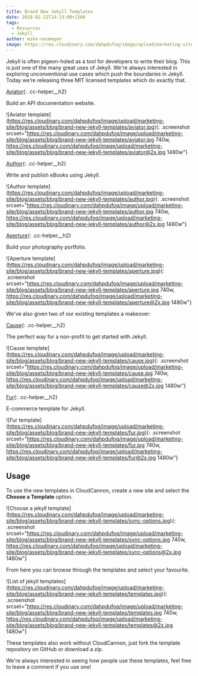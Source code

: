 ```yaml
---
title: Brand New Jekyll Templates
date: 2018-02-22T14:13:00+1300
tags:
  - Resources
  - Jekyll
author: mike-neumegen
image: https://res.cloudinary.com/dahpdufoq/image/upload/marketing-site/blog/uploads/colored-paper.jpg
---
```

Jekyll is often pigeon-holed as a tool for developers to write their blog. This is just one of the many great uses of Jekyll. We're always interested in exploring unconventional use cases which push the boundaries in Jekyll. Today we’re releasing three MIT licensed templates which do exactly that.

[Aviator](https://learn.cloudcannon.com/templates/aviator/){: .cc-helper__h2}

Build an API documentation website.

\!\[Aviator template](https://res.cloudinary.com/dahpdufoq/image/upload/marketing-site/blog/assets/blog/brand-new-jekyll-templates/aviator.jpg)\{: .screenshot srcset="https://res.cloudinary.com/dahpdufoq/image/upload/marketing-site/blog/assets/blog/brand-new-jekyll-templates/aviator.jpg 740w, https://res.cloudinary.com/dahpdufoq/image/upload/marketing-site/blog/assets/blog/brand-new-jekyll-templates/aviator@2x.jpg 1480w"\}

[Author](https://learn.cloudcannon.com/templates/author/){: .cc-helper__h2}

Write and publish eBooks using Jekyll.

\!\[Author template](https://res.cloudinary.com/dahpdufoq/image/upload/marketing-site/blog/assets/blog/brand-new-jekyll-templates/author.jpg)\{: .screenshot srcset="https://res.cloudinary.com/dahpdufoq/image/upload/marketing-site/blog/assets/blog/brand-new-jekyll-templates/author.jpg 740w, https://res.cloudinary.com/dahpdufoq/image/upload/marketing-site/blog/assets/blog/brand-new-jekyll-templates/author@2x.jpg 1480w"\}

[Aperture](https://learn.cloudcannon.com/templates/aperture/){: .cc-helper__h2}

Build your photography portfolio.

\!\[Aperture template](https://res.cloudinary.com/dahpdufoq/image/upload/marketing-site/blog/assets/blog/brand-new-jekyll-templates/aperture.jpg)\{: .screenshot srcset="https://res.cloudinary.com/dahpdufoq/image/upload/marketing-site/blog/assets/blog/brand-new-jekyll-templates/aperture.jpg 740w, https://res.cloudinary.com/dahpdufoq/image/upload/marketing-site/blog/assets/blog/brand-new-jekyll-templates/aperture@2x.jpg 1480w"\}

We've also given two of our existing templates a makeover:

[Cause](https://learn.cloudcannon.com/templates/cause/){: .cc-helper__h2}

The perfect way for a non-profit to get started with Jekyll.

\!\[Cause template](https://res.cloudinary.com/dahpdufoq/image/upload/marketing-site/blog/assets/blog/brand-new-jekyll-templates/cause.jpg)\{: .screenshot srcset="https://res.cloudinary.com/dahpdufoq/image/upload/marketing-site/blog/assets/blog/brand-new-jekyll-templates/cause.jpg 740w, https://res.cloudinary.com/dahpdufoq/image/upload/marketing-site/blog/assets/blog/brand-new-jekyll-templates/cause@2x.jpg 1480w"\}

[Fur](https://learn.cloudcannon.com/templates/fur/){: .cc-helper__h2}

E-commerce template for Jekyll.

\!\[Fur template](https://res.cloudinary.com/dahpdufoq/image/upload/marketing-site/blog/assets/blog/brand-new-jekyll-templates/fur.jpg)\{: .screenshot srcset="https://res.cloudinary.com/dahpdufoq/image/upload/marketing-site/blog/assets/blog/brand-new-jekyll-templates/fur.jpg 740w, https://res.cloudinary.com/dahpdufoq/image/upload/marketing-site/blog/assets/blog/brand-new-jekyll-templates/fur@2x.jpg 1480w"\}

## Usage

To use the new templates in CloudCannon, create a new site and select the **Choose a Template** option.

\!\[Choose a jekyll template](https://res.cloudinary.com/dahpdufoq/image/upload/marketing-site/blog/assets/blog/brand-new-jekyll-templates/sync-options.jpg)\{: .screenshot srcset="https://res.cloudinary.com/dahpdufoq/image/upload/marketing-site/blog/assets/blog/brand-new-jekyll-templates/sync-options.jpg 740w, https://res.cloudinary.com/dahpdufoq/image/upload/marketing-site/blog/assets/blog/brand-new-jekyll-templates/sync-options@2x.jpg 1480w"\}

From here you can browse through the templates and select your favourite.

\!\[List of jekyll templates](https://res.cloudinary.com/dahpdufoq/image/upload/marketing-site/blog/assets/blog/brand-new-jekyll-templates/templates.jpg)\{: .screenshot srcset="https://res.cloudinary.com/dahpdufoq/image/upload/marketing-site/blog/assets/blog/brand-new-jekyll-templates/templates.jpg 740w, https://res.cloudinary.com/dahpdufoq/image/upload/marketing-site/blog/assets/blog/brand-new-jekyll-templates/templates@2x.jpg 1480w"\}

These templates also work without CloudCannon, just fork the template repository on GitHub or download a zip.

We're always interested in seeing how people use these templates, feel free to leave a comment if you use one\!
